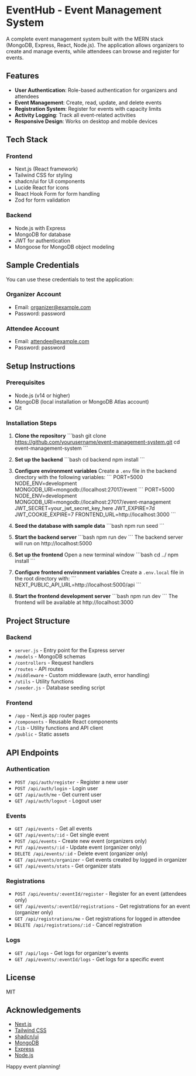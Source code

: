 # EventHub - Event Management System

A complete event management system built with the MERN stack (MongoDB, Express, React, Node.js). The application allows organizers to create and manage events, while attendees can browse and register for events.

## Features

- **User Authentication**: Role-based authentication for organizers and attendees
- **Event Management**: Create, read, update, and delete events
- **Registration System**: Register for events with capacity limits
- **Activity Logging**: Track all event-related activities
- **Responsive Design**: Works on desktop and mobile devices

## Tech Stack

### Frontend
- Next.js (React framework)
- Tailwind CSS for styling
- shadcn/ui for UI components
- Lucide React for icons
- React Hook Form for form handling
- Zod for form validation

### Backend
- Node.js with Express
- MongoDB for database
- JWT for authentication
- Mongoose for MongoDB object modeling

## Sample Credentials

You can use these credentials to test the application:

### Organizer Account
- Email: organizer@example.com
- Password: password

### Attendee Account
- Email: attendee@example.com
- Password: password

## Setup Instructions

### Prerequisites
- Node.js (v14 or higher)
- MongoDB (local installation or MongoDB Atlas account)
- Git

### Installation Steps

1. **Clone the repository**
   \`\`\`bash
   git clone https://github.com/yourusername/event-management-system.git
   cd event-management-system
   \`\`\`

2. **Set up the backend**
   \`\`\`bash
   cd backend
   npm install
   \`\`\`

3. **Configure environment variables**
   Create a `.env` file in the backend directory with the following variables:
   \`\`\`
   PORT=5000
   NODE_ENV=development
   MONGODB_URI=mongodb://localhost:27017/event 
   \`\`\`
   PORT=5000
   NODE_ENV=development
   MONGODB_URI=mongodb://localhost:27017/event-management
   JWT_SECRET=your_jwt_secret_key_here
   JWT_EXPIRE=7d
   JWT_COOKIE_EXPIRE=7
   FRONTEND_URL=http://localhost:3000
   \`\`\`

4. **Seed the database with sample data**
   \`\`\`bash
   npm run seed
   \`\`\`

5. **Start the backend server**
   \`\`\`bash
   npm run dev
   \`\`\`
   The backend server will run on http://localhost:5000

6. **Set up the frontend**
   Open a new terminal window
   \`\`\`bash
   cd ../
   npm install
   \`\`\`

7. **Configure frontend environment variables**
   Create a `.env.local` file in the root directory with:
   \`\`\`
   NEXT_PUBLIC_API_URL=http://localhost:5000/api
   \`\`\`

8. **Start the frontend development server**
   \`\`\`bash
   npm run dev
   \`\`\`
   The frontend will be available at http://localhost:3000

## Project Structure

### Backend
- `server.js` - Entry point for the Express server
- `/models` - MongoDB schemas
- `/controllers` - Request handlers
- `/routes` - API routes
- `/middleware` - Custom middleware (auth, error handling)
- `/utils` - Utility functions
- `/seeder.js` - Database seeding script

### Frontend
- `/app` - Next.js app router pages
- `/components` - Reusable React components
- `/lib` - Utility functions and API client
- `/public` - Static assets

## API Endpoints

### Authentication
- `POST /api/auth/register` - Register a new user
- `POST /api/auth/login` - Login user
- `GET /api/auth/me` - Get current user
- `GET /api/auth/logout` - Logout user

### Events
- `GET /api/events` - Get all events
- `GET /api/events/:id` - Get single event
- `POST /api/events` - Create new event (organizers only)
- `PUT /api/events/:id` - Update event (organizer only)
- `DELETE /api/events/:id` - Delete event (organizer only)
- `GET /api/events/organizer` - Get events created by logged in organizer
- `GET /api/events/stats` - Get organizer stats

### Registrations
- `POST /api/events/:eventId/register` - Register for an event (attendees only)
- `GET /api/events/:eventId/registrations` - Get registrations for an event (organizer only)
- `GET /api/registrations/me` - Get registrations for logged in attendee
- `DELETE /api/registrations/:id` - Cancel registration

### Logs
- `GET /api/logs` - Get logs for organizer's events
- `GET /api/events/:eventId/logs` - Get logs for a specific event

## License
MIT

## Acknowledgements
- [Next.js](https://nextjs.org/)
- [Tailwind CSS](https://tailwindcss.com/)
- [shadcn/ui](https://ui.shadcn.com/)
- [MongoDB](https://www.mongodb.com/)
- [Express](https://expressjs.com/)
- [Node.js](https://nodejs.org/)

Happy event planning!
